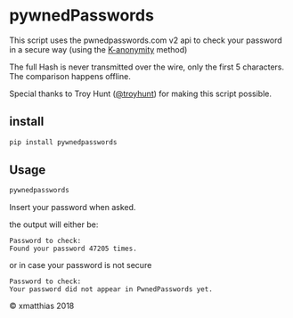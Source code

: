 # pywnedPasswords

This script uses the pwnedpasswords.com v2 api to check your password in
a secure way (using the [K-anonymity](https://en.wikipedia.org/wiki/K-anonymity) method)

The full Hash is never transmitted over the wire, only the first 5 characters.
The comparison happens offline.

Special thanks to Troy Hunt ([@troyhunt](https://twitter.com/troyhunt)) for making this script possible.

## install

``` bash
pip install pywnedpasswords
```

## Usage

``` bash
pywnedpasswords
```

Insert your password when asked.

the output will either be:

```
Password to check:
Found your password 47205 times.
```

or in case your password is not secure

```
Password to check:
Your password did not appear in PwnedPasswords yet.
```

© xmatthias 2018
